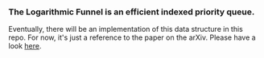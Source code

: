 ### The Logarithmic Funnel is an efficient indexed priority queue.


Eventually, there will be an implementation of this data structure in this repo. For now, it's just a reference to the paper on the arXiv. Please have a look [here](https://arxiv.org/abs/1705.10648).
